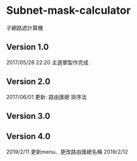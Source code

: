 # Subnet-mask-calculator
子網路遮計算機
## Version 1.0
2017/05/28 22:20
主選單製作完成

## Version 2.0
2017/06/01
更新: 路由匯總 排序法

## Version 3.0



## Version 4.0
2019/2/11 更新menu、更改路由匯總名稱
2019/2/12 
